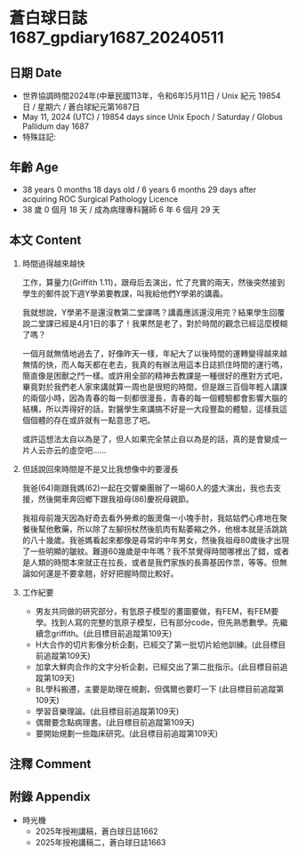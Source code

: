 [_metadata_:encoding]: - "utf-8"
[_metadata_:language]: - "zh-Hant-TW"
[_metadata_:fileformat]: - "markdown"
[_metadata_:MIME_type]: - "text/plain"
[_metadata_:markdown_version]: - "commonmark version 0.30"
[_metadata_:markdown_spec]: - "https://spec.commonmark.org/0.30/"

# 蒼白球日誌1687_gpdiary1687_20240511 #

## 日期 Date ##

* 世界協調時間2024年(中華民國113年，令和6年)5月11日 / Unix 紀元 19854 日 / 星期六 / 蒼白球紀元第1687日
* May 11, 2024 (UTC) / 19854 days since Unix Epoch / Saturday / Globus Pallidum day 1687
* 特殊註記:

## 年齡 Age ##

* 38 years 0 months 18 days old / 6 years 6 months 29 days after acquiring ROC Surgical Pathology Licence
* 38 歲 0 個月 18 天 / 成為病理專科醫師 6 年 6 個月 29 天

## 本文 Content ##

1. 時間過得越來越快

    工作，算量力(Griffith 1.11)，跟母后去演出，忙了充實的兩天，然後突然接到學生的郵件說下週Y學弟要教課，叫我給他們Y學弟的講義。

    我就想說，Y學弟不是還沒教第二堂課嗎？講義應該還沒用完？結果學生回覆說二堂課已經是4月1日的事了！我果然是老了，對於時間的觀念已經這麼模糊了嗎？

    一個月就無情地過去了，好像昨天一樣，年紀大了以後時間的運轉變得越來越無情的快，而人每天都在老去，我真的有辦法用這本日誌抓住時間的運行嗎，簡直像是困獸之鬥一樣。或許用全部的精神去教課是一種很好的應對方式吧，畢竟對於我們老人家來講就算一周也是很短的時間，但是跟三百個年輕人講課的兩個小時，因為青春的每一刻都很漫長，青春的每一個體驗都會影響大腦的結構，所以弄得好的話，對醫學生來講搞不好是一大段豐盈的體驗，這樣我這個個體的存在或許就有一點意思了吧。

    或許這想法太自以為是了，但人如果完全禁止自以為是的話，真的是會變成一片人云亦云的虛空吧......

2. 但話說回來時間是不是又比我想像中的要漫長

    我爸(64)剛跟我媽(62)一起在交響樂團辦了一場60人的盛大演出，我也去支援，然後開車奔回鄉下跟我祖母(86)慶祝母親節。
    
    我祖母前幾天因為好奇去看外勞煮的飯燙傷一小塊手肘，我姑姑們心疼地在聚餐後幫他敷藥，所以除了左腳拐杖然後肌肉有點萎縮之外，他根本就是活跳跳的八十幾歲。我爸媽看起來都像是尋常的中年男女，然後我祖母80歲後才出現了一些明顯的皺紋。難道60幾歲是中年嗎？我不禁覺得時間哪裡出了錯，或者是人類的時間本來就正在拉長，或者是我們家族的長壽基因作祟，等等。但無論如何還是不要拿翹，好好把握時間比較好。

3. 工作紀要

    - 男友共同做的研究部分，有氫原子模型的畫圖要做，有FEM，有FEM要學。找到人寫的完整的氫原子模型，已有部分code，但先熟悉數學。先繼續念griffith。(此目標目前追蹤第109天)
    - H大合作的切片影像分析企劃，已經交了第一批切片給他訓練。(此目標目前追蹤第109天)
    - 加拿大鮮肉合作的文字分析企劃，已經交出了第二批指示。(此目標目前追蹤第109天)
    - BL學科搬遷，主要是助理在規劃，但偶爾也要盯一下 (此目標目前追蹤第109天)
    - 學習音樂理論。(此目標目前追蹤第109天)
    - 偶爾要念點病理書。(此目標目前追蹤第109天)
    - 要開始規劃一些臨床研究。(此目標目前追蹤第109天)

## 注釋 Comment ##


## 附錄 Appendix ##

* 時光機
    - 2025年授袍講稿，蒼白球日誌1662
    - 2025年授袍講稿二，蒼白球日誌1663
